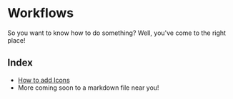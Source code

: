 # Workflows
So you want to know how to do something? Well, you've come to the right place!

## Index
- [How to add Icons](./add-icon.md)
- More coming soon to a markdown file near you!
